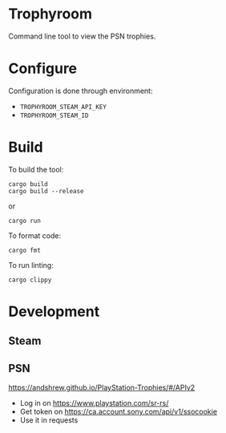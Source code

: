 # Trophyroom

Command line tool to view the PSN trophies.

# Configure

Configuration is done through environment:
* `TROPHYROOM_STEAM_API_KEY`
* `TROPHYROOM_STEAM_ID`

# Build

To build the tool:
```
cargo build
cargo build --release
```

or

```
cargo run
```

To format code:
```
cargo fmt
```

To run linting:
```
cargo clippy
```

# Development

## Steam

## PSN
https://andshrew.github.io/PlayStation-Trophies/#/APIv2
* Log in on https://www.playstation.com/sr-rs/
* Get token on https://ca.account.sony.com/api/v1/ssocookie
* Use it in requests